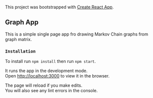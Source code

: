 This project was bootstrapped with [Create React App](https://github.com/facebook/create-react-app).

## Graph App

This is a simple single page app fro drawing Markov Chain graphs from graph matrix.

### `Installation`

To install run `npm install` then run `npm start`.

It runs the app in the development mode.<br>
Open [http://localhost:3000](http://localhost:3000) to view it in the browser.

The page will reload if you make edits.<br>
You will also see any lint errors in the console.
